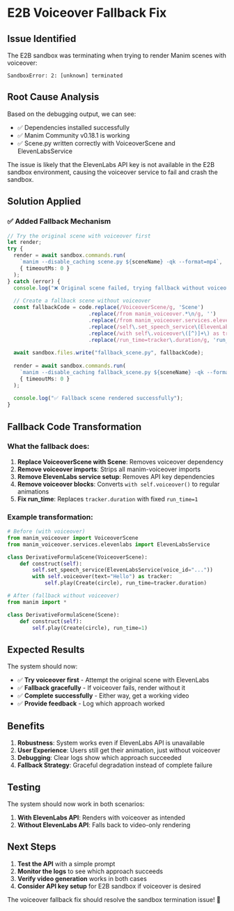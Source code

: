 # E2B Voiceover Fallback Fix

## Issue Identified
The E2B sandbox was terminating when trying to render Manim scenes with voiceover:
```
SandboxError: 2: [unknown] terminated
```

## Root Cause Analysis
Based on the debugging output, we can see:
- ✅ Dependencies installed successfully
- ✅ Manim Community v0.18.1 is working
- ✅ Scene.py written correctly with VoiceoverScene and ElevenLabsService

The issue is likely that the ElevenLabs API key is not available in the E2B sandbox environment, causing the voiceover service to fail and crash the sandbox.

## Solution Applied

### ✅ Added Fallback Mechanism
```typescript
// Try the original scene with voiceover first
let render;
try {
  render = await sandbox.commands.run(
    `manim --disable_caching scene.py ${sceneName} -qk --format=mp4`,
    { timeoutMs: 0 }
  );
} catch (error) {
  console.log("❌ Original scene failed, trying fallback without voiceover...");
  
  // Create a fallback scene without voiceover
  const fallbackCode = code.replace(/VoiceoverScene/g, 'Scene')
                          .replace(/from manim_voiceover.*\n/g, '')
                          .replace(/from manim_voiceover.services.elevenlabs import ElevenLabsService\n/g, '')
                          .replace(/self\.set_speech_service\(ElevenLabsService\([^)]+\)\)\n/g, '')
                          .replace(/with self\.voiceover\([^)]+\) as tracker:\s*\n/g, '')
                          .replace(/run_time=tracker\.duration/g, 'run_time=1');
  
  await sandbox.files.write("fallback_scene.py", fallbackCode);
  
  render = await sandbox.commands.run(
    `manim --disable_caching fallback_scene.py ${sceneName} -qk --format=mp4`,
    { timeoutMs: 0 }
  );
  
  console.log("✅ Fallback scene rendered successfully");
}
```

## Fallback Code Transformation

### What the fallback does:
1. **Replace VoiceoverScene with Scene**: Removes voiceover dependency
2. **Remove voiceover imports**: Strips all manim-voiceover imports
3. **Remove ElevenLabs service setup**: Removes API key dependencies
4. **Remove voiceover blocks**: Converts `with self.voiceover()` to regular animations
5. **Fix run_time**: Replaces `tracker.duration` with fixed `run_time=1`

### Example transformation:
```python
# Before (with voiceover)
from manim_voiceover import VoiceoverScene
from manim_voiceover.services.elevenlabs import ElevenLabsService

class DerivativeFormulaScene(VoiceoverScene):
    def construct(self):
        self.set_speech_service(ElevenLabsService(voice_id="..."))
        with self.voiceover(text="Hello") as tracker:
            self.play(Create(circle), run_time=tracker.duration)

# After (fallback without voiceover)
from manim import *

class DerivativeFormulaScene(Scene):
    def construct(self):
        self.play(Create(circle), run_time=1)
```

## Expected Results

The system should now:
- ✅ **Try voiceover first** - Attempt the original scene with ElevenLabs
- ✅ **Fallback gracefully** - If voiceover fails, render without it
- ✅ **Complete successfully** - Either way, get a working video
- ✅ **Provide feedback** - Log which approach worked

## Benefits

1. **Robustness**: System works even if ElevenLabs API is unavailable
2. **User Experience**: Users still get their animation, just without voiceover
3. **Debugging**: Clear logs show which approach succeeded
4. **Fallback Strategy**: Graceful degradation instead of complete failure

## Testing

The system should now work in both scenarios:
1. **With ElevenLabs API**: Renders with voiceover as intended
2. **Without ElevenLabs API**: Falls back to video-only rendering

## Next Steps

1. **Test the API** with a simple prompt
2. **Monitor the logs** to see which approach succeeds
3. **Verify video generation** works in both cases
4. **Consider API key setup** for E2B sandbox if voiceover is desired

The voiceover fallback fix should resolve the sandbox termination issue! 🎉
